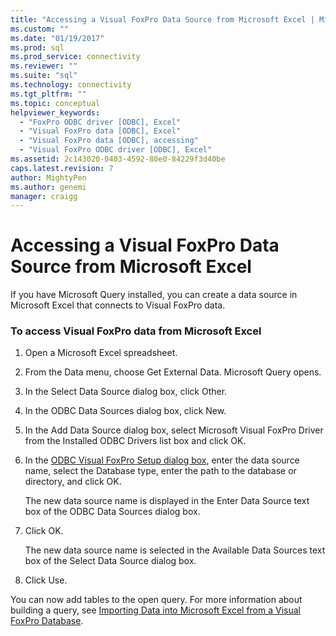```yaml
---
title: "Accessing a Visual FoxPro Data Source from Microsoft Excel | Microsoft Docs"
ms.custom: ""
ms.date: "01/19/2017"
ms.prod: sql
ms.prod_service: connectivity
ms.reviewer: ""
ms.suite: "sql"
ms.technology: connectivity
ms.tgt_pltfrm: ""
ms.topic: conceptual
helpviewer_keywords: 
  - "FoxPro ODBC driver [ODBC], Excel"
  - "Visual FoxPro data [ODBC], Excel"
  - "Visual FoxPro data [ODBC], accessing"
  - "Visual FoxPro ODBC driver [ODBC], Excel"
ms.assetid: 2c143020-0403-4592-80e0-84229f3d40be
caps.latest.revision: 7
author: MightyPen
ms.author: genemi
manager: craigg
---
```

# Accessing a Visual FoxPro Data Source from Microsoft Excel
If you have Microsoft Query installed, you can create a data source in Microsoft Excel that connects to Visual FoxPro data.  
  
### To access Visual FoxPro data from Microsoft Excel  
  
1.  Open a Microsoft Excel spreadsheet.  
  
2.  From the Data menu, choose Get External Data. Microsoft Query opens.  
  
3.  In the Select Data Source dialog box, click Other.  
  
4.  In the ODBC Data Sources dialog box, click New.  
  
5.  In the Add Data Source dialog box, select Microsoft Visual FoxPro Driver from the Installed ODBC Drivers list box and click OK.  
  
6.  In the [ODBC Visual FoxPro Setup dialog box](../../odbc/microsoft/odbc-visual-foxpro-setup-dialog-box.md), enter the data source name, select the Database type, enter the path to the database or directory, and click OK.  
  
     The new data source name is displayed in the Enter Data Source text box of the ODBC Data Sources dialog box.  
  
7.  Click OK.  
  
     The new data source name is selected in the Available Data Sources text box of the Select Data Source dialog box.  
  
8.  Click Use.  
  
 You can now add tables to the open query. For more information about building a query, see [Importing Data into Microsoft Excel from a Visual FoxPro Database](../../odbc/microsoft/importing-data-into-microsoft-excel-from-a-visual-foxpro-database.md).
